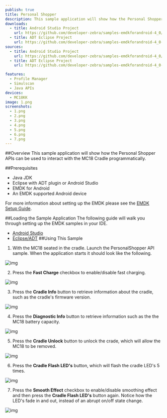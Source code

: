 ```yaml
---
publish: true
title: Personal Shopper
description: This sample application will show how the Personal Shopper APIs can be used to interact with the MC18 Cradle programmatically.
downloads:
  - title: Android Studio Project
    url: https://github.com/developer-zebra/samples-emdkforandroid-4_0/archive/PersonalShopperSample1.zip   
  - title: ADT Eclipse Project
    url: https://github.com/developer-zebra/samples-emdkforandroid-4_0-ADT/archive/PersonalShopperSample1.zip     
sources:
  - title: Android Studio Project
    url: https://github.com/developer-zebra/samples-emdkforandroid-4_0/tree/PersonalShopperSample1
  - title: ADT Eclipse Project
    url: https://github.com/developer-zebra/samples-emdkforandroid-4_0-ADT/tree/PersonalShopperSample1

features: 
  - Profile Manager
  - Simulscan
  - Java APIs
devices: 
  - MC18KK
image: 1.png
screenshots: 
  - 1.png
  - 2.png
  - 3.png 
  - 4.png 
  - 5.png
  - 6.png 
  - 7.png 
---
```


##Overview
This sample application will show how the Personal Shopper APIs can be used to interact with the MC18 Cradle programmatically.

##Prerequisites
- Java JDK 
- Eclipse with ADT plugin or  Android Studio
- EMDK for Android  
- An EMDK supported Android device

For more information about setting up the EMDK please see the [EMDK Setup Guide](/emdk-for-android/4-1/guide/setup).

##Loading the Sample Application
The following guide will walk you through setting up the EMDK samples in your IDE.

* [Android Studio](/emdk-for-android/4-1/guide/emdksamples_androidstudio)
* [Eclipse/ADT](/emdk-for-android/4-1/guide/emdksamples_eclipse)
##Using This Sample

1.  With the MC18 seated in the cradle. Launch the PersonalShopper API sample.
 When the application starts it should look like the following.

  ![img](personalShopperSampleFirstLaunch.png)

2. Press the **Fast Charge** checkbox to enable/disable fast charging.

  ![img](personalShopperSampleFastCharge.png)

3. Press the **Cradle Info** button to retrieve information about the cradle, such as the cradle's firmware version.

  ![img](personalShopperSampleCradleInfo.png)

4. Press the **Diagnostic Info** button to retrieve information such as the the MC18 battery capacity.

  ![img](personalShopperSampleDiagnosticInfo.png)

5. Press the **Cradle Unlock** button to unlock the crade, which will allow the MC18 to be removed.

  ![img](personalShopperSampleUnlockCradle.png)

6. Press the **Cradle Flash LED's** button, which will flash the cradle LED's 5 times.

  ![img](personalShopperSampleFlashLED.png)

7. Press the **Smooth Effect** checkbox to enable/disable smoothing effect and then press the **Cradle Flash LED's** button again. Notice how the
LED's fade in and out, instead of an abrupt on/off state change.

  ![img](personalShopperSampleSmoothEffect.png)